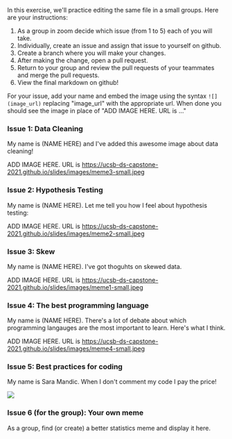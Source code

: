 In this exercise, we'll practice editing the same file in a small groups.  Here are your instructions:

1. As a group in zoom decide which issue (from 1 to 5) each of you will take.
2. Individually, create an issue and assign that issue to yourself on github.
3. Create a branch where you will make your changes.
4. After making the change, open a pull request.
5. Return to your group and review the pull requests of your teammates and merge the pull requests.
6. View the final markdown on github!


For your issue, add your name and embed the image using the syntax `![](image_url)` replacing "image_url" with the appropriate url. When done you should see the image in place of "ADD IMAGE HERE. URL is ..."

### Issue 1: Data Cleaning

My name is (NAME HERE) and I've added this awesome image about data cleaning!

ADD IMAGE HERE.  URL is https://ucsb-ds-capstone-2021.github.io/slides/images/meme3-small.jpeg

### Issue 2: Hypothesis Testing


My name is (NAME HERE).  Let me tell you how I feel about hypothesis testing:


ADD IMAGE HERE.  URL is https://ucsb-ds-capstone-2021.github.io/slides/images/meme2-small.jpeg

### Issue 3: Skew


My name is (NAME HERE).  I've got thoguhts on skewed data.


ADD IMAGE HERE.  URL is https://ucsb-ds-capstone-2021.github.io/slides/images/meme1-small.jpeg

### Issue 4: The best programming language

My name is (NAME HERE).  There's a lot of debate about which programming langauges are the most important to learn.  Here's what I think.

ADD IMAGE HERE.  URL is  https://ucsb-ds-capstone-2021.github.io/slides/images/meme4-small.jpeg

### Issue 5: Best practices for coding

My name is Sara Mandic.  When I don't comment my code I pay the price!

![](https://ucsb-ds-capstone-2021.github.io/slides/images/meme5-small.jpeg)

### Issue 6 (for the group): Your own meme

As a group, find (or create) a better statistics meme and display it here.
